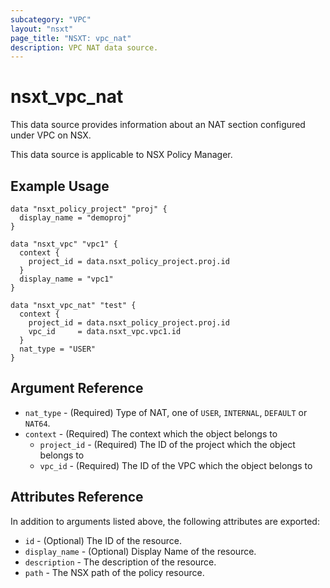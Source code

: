 ```yaml
---
subcategory: "VPC"
layout: "nsxt"
page_title: "NSXT: vpc_nat"
description: VPC NAT data source.
---
```


# nsxt_vpc_nat

This data source provides information about an NAT section configured under VPC on NSX.

This data source is applicable to NSX Policy Manager.

## Example Usage

```hcl
data "nsxt_policy_project" "proj" {
  display_name = "demoproj"
}

data "nsxt_vpc" "vpc1" {
  context {
    project_id = data.nsxt_policy_project.proj.id
  }
  display_name = "vpc1"
}

data "nsxt_vpc_nat" "test" {
  context {
    project_id = data.nsxt_policy_project.proj.id
    vpc_id     = data.nsxt_vpc.vpc1.id
  }
  nat_type = "USER"
}
```

## Argument Reference

* `nat_type` - (Required) Type of NAT, one of `USER`, `INTERNAL`, `DEFAULT` or `NAT64`.
* `context` - (Required) The context which the object belongs to
    * `project_id` - (Required) The ID of the project which the object belongs to
    * `vpc_id` - (Required) The ID of the VPC which the object belongs to

## Attributes Reference

In addition to arguments listed above, the following attributes are exported:

* `id` - (Optional) The ID of the resource.
* `display_name` - (Optional) Display Name of the resource.
* `description` - The description of the resource.
* `path` - The NSX path of the policy resource.
